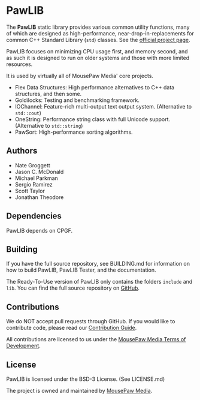 # PawLIB

The **PawLIB** static library provides various common utility functions,
many of which are designed as high-performance, near-drop-in-replacements
for common C++ Standard Library (`std`) classes. See the [official project page][1].

PawLIB focuses on minimizing CPU usage first, and memory second, and as
such it is designed to run on older systems and those with more limited
resources.

It is used by virtually all of MousePaw Media' core projects.

 - Flex Data Structures: High performance alternatives to C++ data structures, and then some.
 - Goldilocks: Testing and benchmarking framework.
 - IOChannel: Feature-rich multi-output text output system. (Alternative to ``std::cout``)
 - OneString: Performance string class with full Unicode support. (Alternative to ``std::string``)
 - PawSort: High-performance sorting algorithms.

## Authors

 - Nate Groggett
 - Jason C. McDonald
 - Michael Parkman
 - Sergio Ramirez
 - Scott Taylor
 - Jonathan Theodore

## Dependencies

PawLIB depends on CPGF.

## Building

If you have the full source repository, see BUILDING.md for information
on how to build PawLIB, PawLIB Tester, and the documentation.

The Ready-To-Use version of PawLIB only contains the folders `include`
and `lib`. You can find the full source repository on [GitHub][5].

## Contributions

We do NOT accept pull requests through GitHub.
If you would like to contribute code, please read our
[Contribution Guide][3].

All contributions are licensed to us under the
[MousePaw Media Terms of Development][4].

## License

PawLIB is licensed under the BSD-3 License. (See LICENSE.md)

The project is owned and maintained by [MousePaw Media][2].

[1]: http://www.mousepawgames.com/pawlib
[2]: http://www.mousepawgames.com/opensource
[3]: http://www.mousepawgames.com/opensource#contribute
[4]: http://www.mousepawgames.com/termsofdevelopment
[5]: http://github.com/mousepawmedia/pawlib
